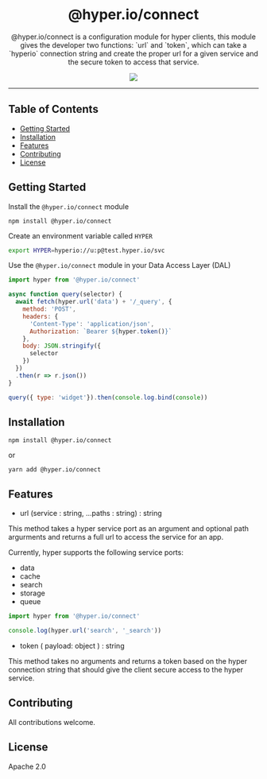 <h1 align="center">@hyper.io/connect</h1>
<p align="center">@hyper.io/connect is a configuration module for hyper clients, this module gives the developer two functions: `url` and `token`, which can take a `hyperio` connection string and create the proper url for a given service and the secure token to access that service.</p>
<p align="center"><img src="https://github.com/hyper63/connect/workflows/.github/workflows/test.yml/badge.svg" /></p>

---

## Table of Contents

- [Getting Started](#getting-started)
- [Installation](#installation)
- [Features](#features)
- [Contributing](#contributing)
- [License](#license)

## Getting Started

Install the `@hyper.io/connect` module

`npm install @hyper.io/connect`

Create an environment variable called `HYPER`

```sh
export HYPER=hyperio://u:p@test.hyper.io/svc
```

Use the `@hyper.io/connect` module in your Data Access Layer (DAL)

```js
import hyper from '@hyper.io/connect'

async function query(selector) {
  await fetch(hyper.url('data') + '/_query', {
    method: 'POST',
    headers: {
      'Content-Type': 'application/json',
      Authorization: `Bearer ${hyper.token()}`
    },
    body: JSON.stringify({
      selector
    })
  })
  .then(r => r.json())
}

query({ type: 'widget'}).then(console.log.bind(console))
```

## Installation

`npm install @hyper.io/connect`

or

`yarn add @hyper.io/connect`

## Features

* url (service : string, ...paths : string) : string

This method takes a hyper service port as an argument
and optional path argurments and returns a full url 
to access the service for an app.

Currently, hyper supports the following service ports:

* data
* cache
* search
* storage
* queue


``` js
import hyper from '@hyper.io/connect'

console.log(hyper.url('search', '_search'))
```

* token ( payload: object ) : string

This method takes no arguments and returns a token based on the 
hyper connection string that should give the client secure access
to the hyper service.



## Contributing

All contributions welcome.

## License

Apache 2.0


